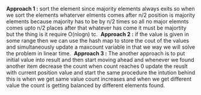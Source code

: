 **Approach 1 :**
sort the element since majority elements always exits so when we sort the elements whaterver elments comes after n/2 position is majority elements because majority has to be by n/2 times so all no major elemnts comes upto n/2 places after that whatever has come it must be majortity but the thing is it require O(nlogn) tc.
​
**Approach 2 :**
if the value is given in some range then we can use the hash map to store the cout of the values and simultaneously update a maxcount variable in that we way we will solve the problem in linear time.
​
**Approach 3 :**
The another approach is to put initial value into result and then start moving ahead and whenever we found another item decrease the count when count reaches 0 update the reuslt with current position value and start the same procedure the intution behind this is when we get same value count increases and when we get different value the count is getting balanced by different elements found.